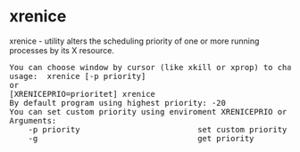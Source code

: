 xrenice
================================

xrenice - utility alters the scheduling priority of one or more running processes by its X resource.
<pre>
You can choose window by cursor (like xkill or xprop) to change priority.
usage:  xrenice [-p priority]
or
[XRENICEPRIO=prioritet] xrenice
By default program using highest priority: -20
You can set custom priority using enviroment XRENICEPRIO or argument -p.
Arguments:
    -p priority                         set custom priority
    -g                                  get priority
</pre>
